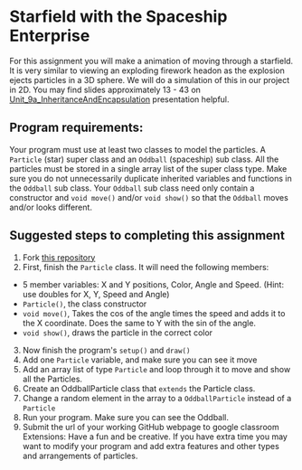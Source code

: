 Starfield with the Spaceship Enterprise
=========================
For this assignment you will make a animation of moving through a starfield. It is very similar to viewing an exploding firework headon as the explosion ejects particles in a 3D sphere. We will do a simulation of this in our project in 2D. You may find slides approximately 13 - 43 on <a href="https://docs.google.com/presentation/d/1U6Q4y2aVB-DTWi-jB2GYJP2BUIu_k2O3yY6iDY9w-Mw">Unit_9a_InheritanceAndEncapsulation</a> presentation helpful.
 
Program requirements:
---------------------
Your program must use at least two classes to model the particles. A `Particle` (star) super class and an `Oddball` (spaceship) sub class. All the particles must be stored in a single array list of the super class type. Make sure you do not unnecessarily duplicate inherited variables and functions in the `Oddball` sub class. Your `Oddball` sub class need only contain a constructor and `void move()` and/or `void show()` so that the `Oddball` moves and/or looks different.


Suggested steps to completing this assignment
-----------------------------------
1. Fork [this repository](https://github.com/chandrunarayan/Starfield)  
2. First, finish the `Particle` class. It will need the following members:
  * 5 member variables: X and Y positions, Color, Angle and Speed. (Hint: use doubles for X, Y, Speed and Angle)
  * `Particle()`, the class constructor
  * `void move()`, Takes the cos of the angle times the speed and adds it to the X coordinate. Does the same to Y with the sin of the angle.
  * `void show()`, draws the particle in the correct color
3. Now finish the program's `setup()` and `draw()`
4. Add one `Particle` variable, and make sure you can see it move
5. Add an array list of type `Particle` and loop through it to move and show all the Particles.
9. Create an OddballParticle class that `extends` the Particle class.
12. Change a random element in the array to a `OddballParticle` instead of a `Particle`
13. Run your program. Make sure you can see the Oddball.
15. Submit the url of your working GitHub webpage to google classroom
Extensions: Have a fun and be creative. If you have extra time you may want to modify your program and add extra features and other types and arrangements of particles. 

